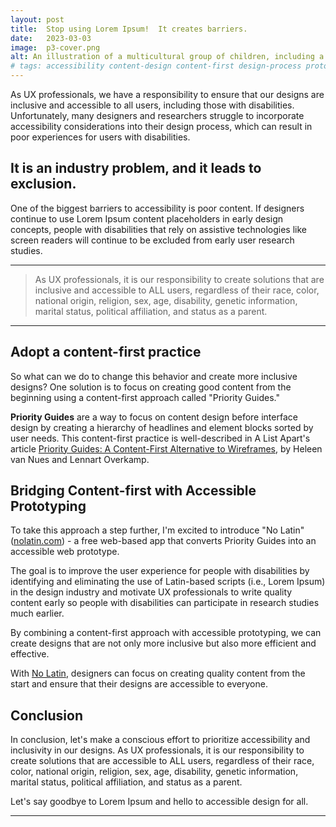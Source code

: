 ```yaml
---
layout: post
title:  Stop using Lorem Ipsum!  It creates barriers.
date:   2023-03-03
image:  p3-cover.png
alt: An illustration of a multicultural group of children, including a boy in a wheelchair, smiling for a photo celebrating those who design with Accessibility in mind.
# tags: accessibility content-design content-first design-process prototyping
---
```



As UX professionals, we have a responsibility to ensure that our designs are inclusive and accessible to all users, including those with disabilities. Unfortunately, many designers and researchers struggle to incorporate accessibility considerations into their design process, which can result in poor experiences for users with disabilities. 

## It is an industry problem, and it leads to exclusion.

One of the biggest barriers to accessibility is poor content. If designers continue to use Lorem Ipsum content placeholders in early design concepts, people with disabilities that rely on assistive technologies like screen readers will continue to be excluded from early user research studies.

<hr/>

<blockquote>As UX professionals, it is our responsibility to create solutions that are inclusive and accessible to ALL users, regardless of their race, color, national origin, religion, sex, age, disability, genetic information, marital status, political affiliation, and status as a parent.</blockquote>

<hr/>

## Adopt a content-first practice 

So what can we do to change this behavior and create more inclusive designs? One solution is to focus on creating good content from the beginning using a content-first approach called "Priority Guides."

__Priority Guides__ are a way to focus on content design before interface design by creating a hierarchy of headlines and element blocks sorted by user needs. This content-first practice is well-described in A List Apart's article <a href="https://alistapart.com/article/priority-guides-a-content-first-alternative-to-wireframes/" target="_blank" rel="noopener noreferrer">Priority Guides: A Content-First Alternative to Wireframes</a>, by Heleen van Nues and Lennart Overkamp.

## Bridging Content-first with Accessible Prototyping

To take this approach a step further, I'm excited to introduce "No Latin" (<a href="https://nolatin.com" target="_blank" rel="noopener noreferrer">nolatin.com</a>) - a free web-based app that converts Priority Guides into an accessible web prototype. 

The goal is to improve the user experience for people with disabilities by identifying and eliminating the use of Latin-based scripts (i.e., Lorem Ipsum) in the design industry and motivate UX professionals to write quality content early so people with disabilities can participate in research studies much earlier.

By combining a content-first approach with accessible prototyping, we can create designs that are not only more inclusive but also more efficient and effective. 

With <a href="https://nolatin.com" target="_blank" rel="noopener noreferrer">No Latin</a>, designers can focus on creating quality content from the start and ensure that their designs are accessible to everyone.

## Conclusion


In conclusion, let's make a conscious effort to prioritize accessibility and inclusivity in our designs. As UX professionals, it is our responsibility to create solutions that are accessible to ALL users, regardless of their race, color, national origin, religion, sex, age, disability, genetic information, marital status, political affiliation, and status as a parent. 

Let's say goodbye to Lorem Ipsum and hello to accessible design for all.

<hr/>